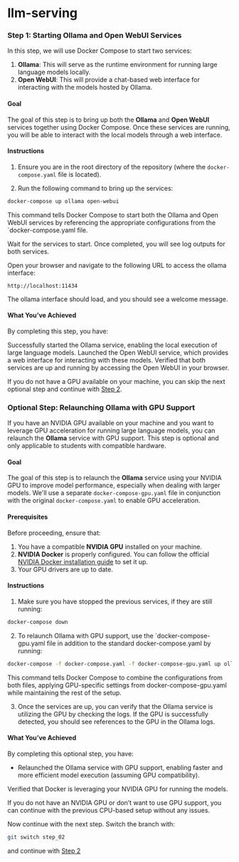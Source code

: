 # llm-serving

### Step 1: Starting Ollama and Open WebUI Services

In this step, we will use Docker Compose to start two services:
1. **Ollama**: This will serve as the runtime environment for running large language models locally.
2. **Open WebUI**: This will provide a chat-based web interface for interacting with the models hosted by Ollama.

#### Goal

The goal of this step is to bring up both the **Ollama** and **Open WebUI** services together using Docker Compose. Once these services are running, you will be able to interact with the local models through a web interface.

#### Instructions

1. Ensure you are in the root directory of the repository (where the `docker-compose.yaml` file is located).
   
2. Run the following command to bring up the services:

```bash
docker-compose up ollama open-webui
```

This command tells Docker Compose to start both the Ollama and Open WebUI services by referencing the appropriate configurations from the `docker-compose.yaml file.

Wait for the services to start. Once completed, you will see log outputs for both services.

Open your browser and navigate to the following URL to access the ollama interface:

```
http://localhost:11434
```

The ollama interface should load, and you should see a welcome message.

#### What You’ve Achieved
By completing this step, you have:

Successfully started the Ollama service, enabling the local execution of large language models.
Launched the Open WebUI service, which provides a web interface for interacting with these models.
Verified that both services are up and running by accessing the Open WebUI in your browser.

If you do not have a GPU available on your machine, you can skip the next optional step and continue with [Step 2](https://github.com/AdvancedNLP/llm-serving/tree/step_02).

### Optional Step: Relaunching Ollama with GPU Support

If you have an NVIDIA GPU available on your machine and you want to leverage GPU acceleration for running large language models, you can relaunch the **Ollama** service with GPU support. This step is optional and only applicable to students with compatible hardware.

#### Goal

The goal of this step is to relaunch the **Ollama** service using your NVIDIA GPU to improve model performance, especially when dealing with larger models. We'll use a separate `docker-compose-gpu.yaml` file in conjunction with the original `docker-compose.yaml` to enable GPU acceleration.

#### Prerequisites

Before proceeding, ensure that:
1. You have a compatible **NVIDIA GPU** installed on your machine.
2. **NVIDIA Docker** is properly configured. You can follow the official [NVIDIA Docker installation guide](https://docs.nvidia.com/datacenter/cloud-native/container-toolkit/install-guide.html) to set it up.
3. Your GPU drivers are up to date.

#### Instructions

1. Make sure you have stopped the previous services, if they are still running:

```bash
docker-compose down
```

2. To relaunch Ollama with GPU support, use the `docker-compose-gpu.yaml file in addition to the standard docker-compose.yaml by running:

```bash
docker-compose -f docker-compose.yaml -f docker-compose-gpu.yaml up ollama open-webui
```


This command tells Docker Compose to combine the configurations from both files, applying GPU-specific settings from docker-compose-gpu.yaml while maintaining the rest of the setup.

3. Once the services are up, you can verify that the Ollama service is utilizing the GPU by checking the logs. If the GPU is successfully detected, you should see references to the GPU in the Ollama logs.


#### What You’ve Achieved
By completing this optional step, you have:

- Relaunched the Ollama service with GPU support, enabling faster and more efficient model execution (assuming GPU compatibility).

Verified that Docker is leveraging your NVIDIA GPU for running the models.


If you do not have an NVIDIA GPU or don’t want to use GPU support, you can continue with the previous CPU-based setup without any issues.

Now continue with the next step. Switch the branch with:

```bash
git switch step_02
```

and continue with [Step 2](https://github.com/AdvancedNLP/llm-serving/tree/step_02)